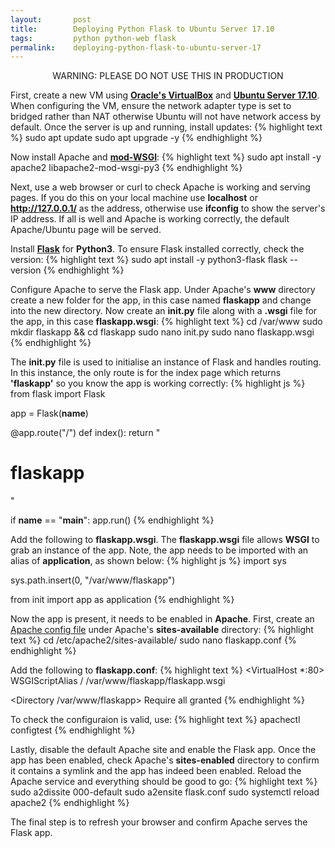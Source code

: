 ```yaml
---
layout:       post
title:        Deploying Python Flask to Ubuntu Server 17.10
tags:         python python-web flask 
permalink:    deploying-python-flask-to-ubuntu-server-17
---
```


<p align="center" class="warn">WARNING: PLEASE DO NOT USE THIS IN PRODUCTION</p>

First, create a new VM using [**Oracle's VirtualBox**](https://www.virtualbox.org/wiki/downloads) and [**Ubuntu Server 17.10**](https://www.ubuntu.com/download/server). When configuring the VM, ensure the network adapter type is set to bridged rather than NAT otherwise Ubuntu will not have network access by default. Once the server is up and running, install updates:
{% highlight text %}
sudo apt update
sudo apt upgrade -y
{% endhighlight %}

Now install Apache and [**mod-WSGI**](https://en.wikipedia.org/wiki/mod_wsgi):
{% highlight text %}
sudo apt install -y apache2 libapache2-mod-wsgi-py3
{% endhighlight %}

Next, use a web browser or curl to check Apache is working and serving pages. If you do this on your local machine use **localhost** or **http://127.0.0.1/** as the address, otherwise use **ifconfig** to show the server's IP address. If all is well and Apache is working correctly, the default Apache/Ubuntu page will be served.

Install [**Flask**](http://flask.pocoo.org) for **Python3**. To ensure Flask installed correctly, check the version:
{% highlight text %}
sudo apt install -y python3-flask
flask --version
{% endhighlight %}

Configure Apache to serve the Flask app. Under Apache's **www** directory create a new folder for the app, in this case named **flaskapp** and change into the new directory. Now create an **init.py** file along with a **.wsgi** file for the app, in this case **flaskapp.wsgi**: 
{% highlight text %}
cd /var/www
sudo mkdir flaskapp && cd flaskapp
sudo nano init.py
sudo nano flaskapp.wsgi
{% endhighlight %}

The **init.py** file is used to initialise an instance of Flask and handles routing. In this instance, the only route is for the index page which returns **'flaskapp'** so you know the app is working correctly:
{% highlight js %}
from flask import Flask

app = Flask(__name__)

@app.route("/")
def index():
  return "<h1>flaskapp</h1>"

if __name__ == "__main__":
  app.run()
{% endhighlight %}

Add the following to **flaskapp.wsgi**. The **flaskapp.wsgi** file allows **WSGI** to grab an instance of the app. Note, the app needs to be imported with an alias of **application**, as shown below:
{% highlight js %}
import sys

sys.path.insert(0, "/var/www/flaskapp")

from init import app as application
{% endhighlight %}

Now the app is present, it needs to be enabled in **Apache**. First, create an [Apache config file](https://apache.org/docs/2.4/vhosts/) under Apache's **sites-available** directory:
{% highlight text %}
cd /etc/apache2/sites-available/
sudo nano flaskapp.conf
{% endhighlight %}

Add the following to **flaskapp.conf**:
{% highlight text %}
<VirtualHost *:80>
  WSGIScriptAlias / /var/www/flaskapp/flaskapp.wsgi

  <Directory /var/www/flaskapp>
    Require all granted
  </Directory>
</VirtualHost>
{% endhighlight %}

To check the configuraion is valid, use:
{% highlight text %}
apachectl configtest
{% endhighlight %}

Lastly, disable the default Apache site and enable the Flask app. Once the app has been enabled, check Apache's **sites-enabled** directory to confirm it contains a symlink and the app has indeed been enabled. Reload the Apache service and everything should be good to go:
{% highlight text %}
sudo a2dissite 000-default
sudo a2ensite flask.conf
sudo systemctl reload apache2
{% endhighlight %}

The final step is to refresh your browser and confirm Apache serves the Flask app.
